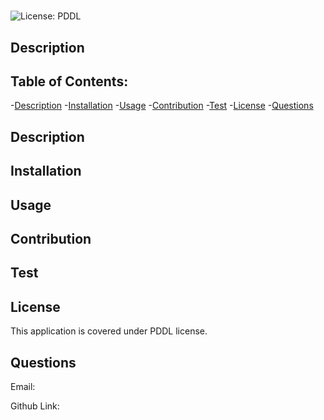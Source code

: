 # 

![License: PDDL](https://img.shields.io/badge/License-PDDL-blue.svg)


## Description


## Table of Contents:
-[Description](#description)
-[Installation](#installation)
-[Usage](#usage)
-[Contribution](#contribution)
-[Test](#test)
-[License](#license)
-[Questions](#questions)

## Description


## Installation


## Usage


## Contribution


## Test


## License
This application is covered under PDDL license.

## Questions

Email:

Github Link:
[](https://github.com/)

